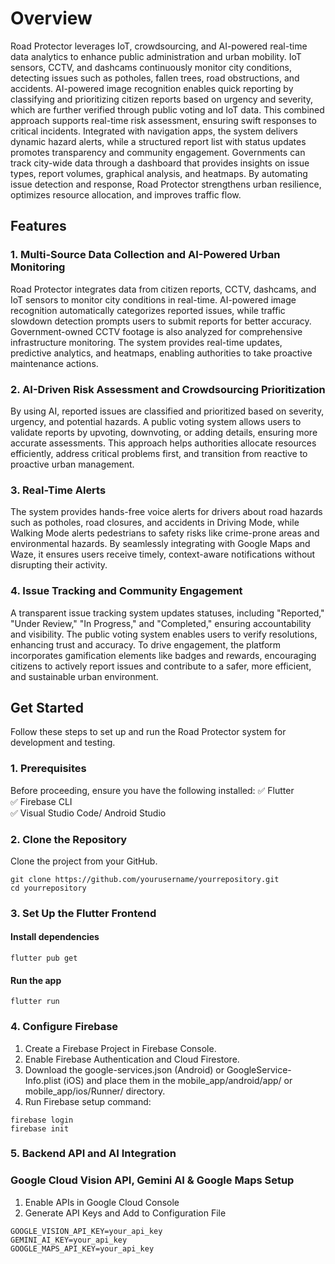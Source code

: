 # Overview

Road Protector leverages IoT, crowdsourcing, and AI-powered real-time data analytics to enhance public administration and urban mobility. IoT sensors, CCTV, and dashcams continuously monitor city conditions, detecting issues such as potholes, fallen trees, road obstructions, and accidents. AI-powered image recognition enables quick reporting by classifying and prioritizing citizen reports based on urgency and severity, which are further verified through public voting and IoT data. This combined approach supports real-time risk assessment, ensuring swift responses to critical incidents. Integrated with navigation apps, the system delivers dynamic hazard alerts, while a structured report list with status updates promotes transparency and community engagement. Governments can track city-wide data through a dashboard that provides insights on issue types, report volumes, graphical analysis, and heatmaps. By automating issue detection and response, Road Protector strengthens urban resilience, optimizes resource allocation, and improves traffic flow.

## Features

### 1. Multi-Source Data Collection and AI-Powered Urban Monitoring
Road Protector integrates data from citizen reports, CCTV, dashcams, and IoT sensors to monitor city conditions in real-time. AI-powered image recognition automatically categorizes reported issues, while traffic slowdown detection prompts users to submit reports for better accuracy. Government-owned CCTV footage is also analyzed for comprehensive infrastructure monitoring. The system provides real-time updates, predictive analytics, and heatmaps, enabling authorities to take proactive maintenance actions.

### 2. AI-Driven Risk Assessment and Crowdsourcing Prioritization
By using AI, reported issues are classified and prioritized based on severity, urgency, and potential hazards. A public voting system allows users to validate reports by upvoting, downvoting, or adding details, ensuring more accurate assessments. This approach helps authorities allocate resources efficiently, address critical problems first, and transition from reactive to proactive urban management.

### 3. Real-Time Alerts
The system provides hands-free voice alerts for drivers about road hazards such as potholes, road closures, and accidents in Driving Mode, while Walking Mode alerts pedestrians to safety risks like crime-prone areas and environmental hazards. By seamlessly integrating with Google Maps and Waze, it ensures users receive timely, context-aware notifications without disrupting their activity.

### 4. Issue Tracking and Community Engagement
A transparent issue tracking system updates statuses, including "Reported," "Under Review," "In Progress," and "Completed," ensuring accountability and visibility. The public voting system enables users to verify resolutions, enhancing trust and accuracy. To drive engagement, the platform incorporates gamification elements like badges and rewards, encouraging citizens to actively report issues and contribute to a safer, more efficient, and sustainable urban environment.

## Get Started
Follow these steps to set up and run the Road Protector system for development and testing.

### 1. Prerequisites
Before proceeding, ensure you have the following installed:
✅ Flutter   
✅ Firebase CLI   
✅ Visual Studio Code/ Android Studio  

### 2. Clone the Repository
Clone the project from your GitHub.
```
git clone https://github.com/yourusername/yourrepository.git
cd yourrepository
```

### 3. Set Up the Flutter Frontend
#### Install dependencies
```
flutter pub get
```
#### Run the app
```
flutter run
```

### 4. Configure Firebase
1. Create a Firebase Project in Firebase Console.
2. Enable Firebase Authentication and Cloud Firestore.
3. Download the google-services.json (Android) or GoogleService-Info.plist (iOS) and place them in the mobile_app/android/app/ or mobile_app/ios/Runner/ directory.
4. Run Firebase setup command:
```
firebase login
firebase init
```

### 5. Backend API and AI Integration
### Google Cloud Vision API, Gemini AI & Google Maps Setup
1. Enable APIs in Google Cloud Console
2. Generate API Keys and Add to Configuration File
```
GOOGLE_VISION_API_KEY=your_api_key
GEMINI_AI_KEY=your_api_key
GOOGLE_MAPS_API_KEY=your_api_key
```

